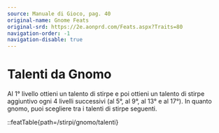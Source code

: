 ```yaml
---
source: Manuale di Gioco, pag. 40
original-name: Gnome Feats
original-srd: https://2e.aonprd.com/Feats.aspx?Traits=80
navigation-order: -1
navigation-disable: true
---
```


# Talenti da Gnomo

Al 1° livello ottieni un talento di stirpe e poi ottieni un talento di stirpe
aggiuntivo ogni 4 livelli successivi (al 5°, al 9°, al 13° e al 17°). In quanto
gnomo, puoi scegliere tra i talenti di stirpe seguenti.

<!-- prettier-ignore -->
::featTable{path=/stirpi/gnomo/talenti}
